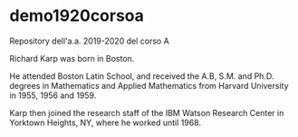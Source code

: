 # demo1920corsoa
Repository dell'a.a. 2019-2020 del corso A

Richard Karp was born in Boston.

He attended Boston Latin School, and received the A.B, 
S.M. and Ph.D. degrees in Mathematics and Applied 
Mathematics from Harvard University in 1955, 1956 and 1959.

Karp then joined the research 
staff of the IBM Watson 
Research Center in Yorktown Heights, 
NY, where he worked until 1968.